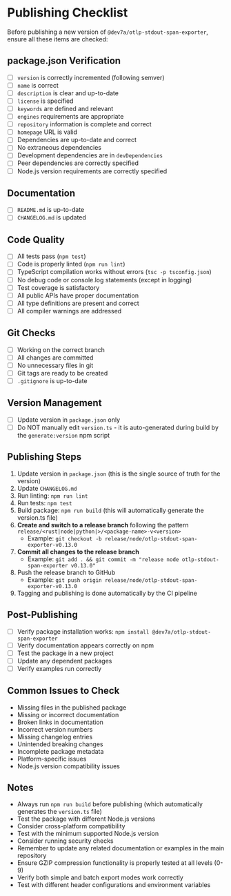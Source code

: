 # Publishing Checklist

Before publishing a new version of `@dev7a/otlp-stdout-span-exporter`, ensure all these items are checked:

## package.json Verification
- [ ] `version` is correctly incremented (following semver)
- [ ] `name` is correct
- [ ] `description` is clear and up-to-date
- [ ] `license` is specified
- [ ] `keywords` are defined and relevant
- [ ] `engines` requirements are appropriate
- [ ] `repository` information is complete and correct
- [ ] `homepage` URL is valid
- [ ] Dependencies are up-to-date and correct
- [ ] No extraneous dependencies
- [ ] Development dependencies are in `devDependencies`
- [ ] Peer dependencies are correctly specified
- [ ] Node.js version requirements are correctly specified

## Documentation
- [ ] `README.md` is up-to-date
- [ ] `CHANGELOG.md` is updated

## Code Quality
- [ ] All tests pass (`npm test`)
- [ ] Code is properly linted (`npm run lint`)
- [ ] TypeScript compilation works without errors (`tsc -p tsconfig.json`)
- [ ] No debug code or console.log statements (except in logging)
- [ ] Test coverage is satisfactory
- [ ] All public APIs have proper documentation
- [ ] All type definitions are present and correct
- [ ] All compiler warnings are addressed

## Git Checks
- [ ] Working on the correct branch
- [ ] All changes are committed
- [ ] No unnecessary files in git
- [ ] Git tags are ready to be created
- [ ] `.gitignore` is up-to-date

## Version Management
- [ ] Update version in `package.json` only
- [ ] Do NOT manually edit `version.ts` - it is auto-generated during build by the `generate:version` npm script

## Publishing Steps
1. Update version in `package.json` (this is the single source of truth for the version)
2. Update `CHANGELOG.md`
3. Run linting: `npm run lint`
4. Run tests: `npm test`
5. Build package: `npm run build` (this will automatically generate the version.ts file)
6. **Create and switch to a release branch** following the pattern `release/<rust|node|python|>/<package-name>-v<version>`
   - Example: `git checkout -b release/node/otlp-stdout-span-exporter-v0.13.0`
7. **Commit all changes to the release branch**
   - Example: `git add . && git commit -m "release node otlp-stdout-span-exporter v0.13.0"`
8. Push the release branch to GitHub
   - Example: `git push origin release/node/otlp-stdout-span-exporter-v0.13.0`
9. Tagging and publishing is done automatically by the CI pipeline

## Post-Publishing
- [ ] Verify package installation works: `npm install @dev7a/otlp-stdout-span-exporter`
- [ ] Verify documentation appears correctly on npm
- [ ] Test the package in a new project
- [ ] Update any dependent packages
- [ ] Verify examples run correctly

## Common Issues to Check
- Missing files in the published package
- Missing or incorrect documentation
- Broken links in documentation
- Incorrect version numbers
- Missing changelog entries
- Unintended breaking changes
- Incomplete package metadata
- Platform-specific issues
- Node.js version compatibility issues

## Notes
- Always run `npm run build` before publishing (which automatically generates the `version.ts` file)
- Test the package with different Node.js versions
- Consider cross-platform compatibility
- Test with the minimum supported Node.js version
- Consider running security checks
- Remember to update any related documentation or examples in the main repository
- Ensure GZIP compression functionality is properly tested at all levels (0-9)
- Verify both simple and batch export modes work correctly
- Test with different header configurations and environment variables
